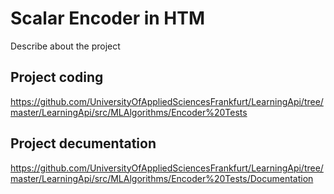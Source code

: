 # Scalar Encoder in HTM
Describe about the project 

## Project coding 
https://github.com/UniversityOfAppliedSciencesFrankfurt/LearningApi/tree/master/LearningApi/src/MLAlgorithms/Encoder%20Tests

## Project decumentation
https://github.com/UniversityOfAppliedSciencesFrankfurt/LearningApi/tree/master/LearningApi/src/MLAlgorithms/Encoder%20Tests/Documentation
